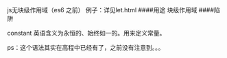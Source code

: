 js无块级作用域（es6 之前）
例子：详见let.html
####用途
块级作用域
####陷阱

constant 英语含义为永恒的、始终如一的。用来定义常量。

ps：这个语法其实在高程中已经有了，之前没有注意到。。。
